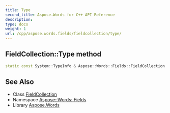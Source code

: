 ```yaml
---
title: Type
second_title: Aspose.Words for C++ API Reference
description: 
type: docs
weight: 1
url: /cpp/aspose.words.fields/fieldcollection/type/
---
```

## FieldCollection::Type method




```cpp
static const System::TypeInfo & Aspose::Words::Fields::FieldCollection::Type()
```

## See Also

* Class [FieldCollection](../)
* Namespace [Aspose::Words::Fields](../../)
* Library [Aspose.Words](../../../)
